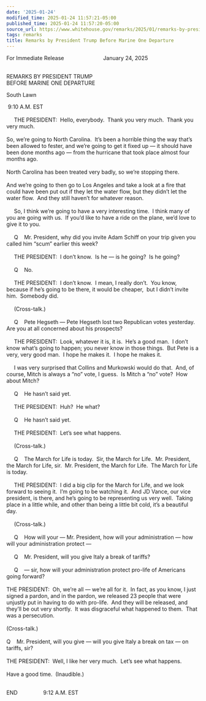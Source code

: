 ```yaml
---
date: '2025-01-24'
modified_time: 2025-01-24 11:57:21-05:00
published_time: 2025-01-24 11:57:20-05:00
source_url: https://www.whitehouse.gov/remarks/2025/01/remarks-by-president-trump-before-marine-one-departure/
tags: remarks
title: Remarks by President Trump Before Marine One Departure
---
```

 
For Immediate Release                          January 24, 2025  
 

REMARKS BY PRESIDENT TRUMP  
BEFORE MARINE ONE DEPARTURE

South Lawn

  
 9:10 A.M. EST  
   
     THE PRESIDENT:  Hello, everybody.  Thank you very much.  Thank you
very much.  
   
So, we’re going to North Carolina.  It’s been a horrible thing the way
that’s been allowed to fester, and we’re going to get it fixed up — it
should have been done months ago — from the hurricane that took place
almost four months ago.   
   
North Carolina has been treated very badly, so we’re stopping there.   
   
And we’re going to then go to Los Angeles and take a look at a fire that
could have been put out if they let the water flow, but they didn’t let
the water flow.  And they still haven’t for whatever reason.   
   
     So, I think we’re going to have a very interesting time.  I think
many of you are going with us.  If you’d like to have a ride on the
plane, we’d love to give it to you.  
   
     Q    Mr. President, why did you invite Adam Schiff on your trip
given you called him “scum” earlier this week?  
   
     THE PRESIDENT:  I don’t know.  Is he — is he going?  Is he going?  
   
     Q    No.  
   
     THE PRESIDENT:  I don’t know.  I mean, I really don’t.  You know,
because if he’s going to be there, it would be cheaper,  but I didn’t
invite him.  Somebody did.  
   
     (Cross-talk.)  
   
     Q    Pete Hegseth — Pete Hegseth lost two Republican votes
yesterday.  Are you at all concerned about his prospects?  
   
     THE PRESIDENT:  Look, whatever it is, it is.  He’s a good man.  I
don’t know what’s going to happen; you never know in those things.  But
Pete is a very, very good man.  I hope he makes it.  I hope he makes
it.  
   
     I was very surprised that Collins and Murkowski would do that. 
And, of course, Mitch is always a “no” vote, I guess.  Is Mitch a “no”
vote?  How about Mitch?  
   
     Q    He hasn’t said yet.  
   
     THE PRESIDENT:  Huh?  He what?  
   
     Q    He hasn’t said yet.  
   
     THE PRESIDENT:  Let’s see what happens.  
   
     (Cross-talk.)  
   
     Q    The March for Life is today.  Sir, the March for Life.  Mr.
President, the March for Life, sir.  Mr. President, the March for Life. 
The March for Life is today.   
   
     THE PRESIDENT:  I did a big clip for the March for Life, and we
look forward to seeing it.  I’m going to be watching it.  And JD Vance,
our vice president, is there, and he’s going to be representing us very
well.  Taking place in a little while, and other than being a little bit
cold, it’s a beautiful day.  
   
     (Cross-talk.)  
   
     Q    How will your — Mr. President, how will your administration —
how will your administration protect —  
   
     Q    Mr. President, will you give Italy a break of tariffs?  
   
     Q    — sir, how will your administration protect pro-life of
Americans going forward?  
   
THE PRESIDENT:  Oh, we’re all — we’re all for it.  In fact, as you know,
I just signed a pardon, and in the pardon, we released 23 people that
were unjustly put in having to do with pro-life.  And they will be
released, and they’ll be out very shortly.  It was disgraceful what
happened to them.  That was a persecution.  
   
(Cross-talk.)  
   
Q    Mr. President, will you give — will you give Italy a break on tax —
on tariffs, sir?  
   
THE PRESIDENT:  Well, I like her very much.  Let’s see what happens.  
   
Have a good time.  (Inaudible.)  
 

END                 9:12 A.M. EST
